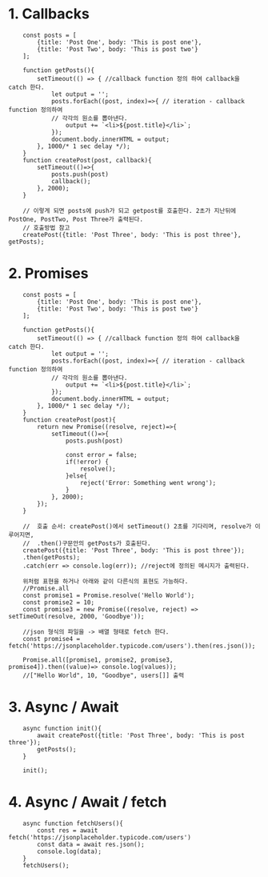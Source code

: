 # 1. Callbacks

        const posts = [
            {title: 'Post One', body: 'This is post one'},
            {title: 'Post Two', body: 'This is post two'}
        ];

        function getPosts(){
            setTimeout(() => { //callback function 정의 하여 callback을 catch 한다.
                let output = '';
                posts.forEach((post, index)=>{ // iteration - callback function 정의하여 
                // 각각의 원소를 뽑아낸다. 
                    output += `<li>${post.title}</li>`;
                });
                document.body.innerHTML = output;
            }, 1000/* 1 sec delay */);
        }
        function createPost(post, callback){
            setTimeout(()=>{
                posts.push(post)
                callback();
            }, 2000);
        }
    
        // 이렇게 되면 posts에 push가 되고 getpost를 호출한다. 2초가 지난뒤에 PostOne, PostTwo, Post Three가 출력된다.  
        // 호출방법 참고 
        createPost({title: 'Post Three', body: 'This is post three'}, getPosts); 
        

# 2. Promises
        const posts = [
            {title: 'Post One', body: 'This is post one'},
            {title: 'Post Two', body: 'This is post two'}
        ];

        function getPosts(){
            setTimeout(() => { //callback function 정의 하여 callback을 catch 한다.
                let output = '';
                posts.forEach((post, index)=>{ // iteration - callback function 정의하여 
                // 각각의 원소를 뽑아낸다. 
                    output += `<li>${post.title}</li>`;
                });
                document.body.innerHTML = output;
            }, 1000/* 1 sec delay */);
        }
        function createPost(post){
            return new Promise((resolve, reject)=>{
                setTimeout(()=>{
                    posts.push(post)
                    
                    const error = false;
                    if(!error) {
                        resolve();
                    }else{
                        reject('Error: Something went wrong');
                    }
                }, 2000);
            });
        }

        //  호출 순서: createPost()에서 setTimeout() 2초를 기다리며, resolve가 이루어지면,
        //  .then()구문안의 getPosts가 호출된다.    
        createPost({title: 'Post Three', body: 'This is post three'});
        .then(getPosts);
        .catch(err => console.log(err)); //reject에 정의된 메시지가 출력된다. 

        위처럼 표현을 하거나 아래와 같이 다른식의 표현도 가능하다.
        //Promise.all
        const promise1 = Promise.resolve('Hello World');
        const promise2 = 10;
        const promise3 = new Promise((resolve, reject) => setTimeOut(resolve, 2000, 'Goodbye'));

        //json 형식의 파일을 -> 배열 형태로 fetch 한다.
        const promise4 = fetch('https://jsonplaceholder.typicode.com/users').then(res.json());

        Promise.all([promise1, promise2, promise3, promise4]).then((value)=> console.log(values));
        //["Hello World", 10, "Goodbye", users[]] 출력

# 3. Async / Await
        async function init(){
            await createPost({title: 'Post Three', body: 'This is post three'});
            getPosts();
        }

        init();

# 4. Async / Await / fetch
        async function fetchUsers(){
            const res = await fetch('https://jsonplaceholder.typicode.com/users')
            const data = await res.json();
            console.log(data);
        }
        fetchUsers();